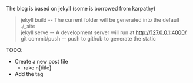 The blog is based on jekyll (some is borrowed from karpathy)
>  
> jekyll build  -- The current folder will be generated into the default ./_site  
> jekyll serve  -- A development server will run at http://127.0.0.1:4000/  
> git commit/push     -- push to github to generate the static  
>  


TODO:

* Create a new post file
  - rake n[title]
* Add the tag

